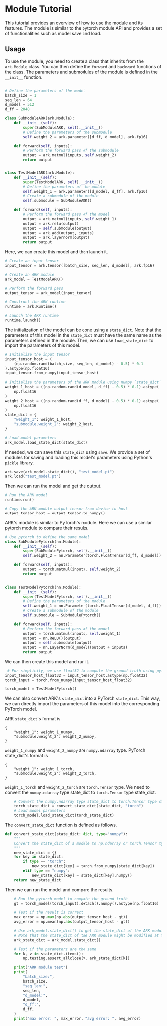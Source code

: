 # Module Tutorial
This tutorial provides an overview of how to use the module and its features. The module is similar to the pytorch module API and provides a set of functionalities such as model save and load.

## Usage
To use the module, you need to create a class that inherits from the `ark.Module` class. You can then define the `forward` and `backward` functions of the class. The parameters and submodules of the module is defined in the `__init__` function.

```python

# Define the parameters of the model
batch_size = 1
seq_len = 64
d_model = 512
d_ff = 2048

class SubModuleARK(ark.Module):
    def __init__(self):
        super(SubModuleARK, self).__init__()
        # Define the parameters of the submodule
        self.weight_2 = ark.parameter([d_ff, d_model], ark.fp16)

    def forward(self, inputs):
        # Perform the forward pass of the submodule
        output = ark.matmul(inputs, self.weight_2)
        return output


class TestModelARK(ark.Module):
    def __init__(self):
        super(TestModelARK, self).__init__()
        # Define the parameters of the module
        self.weight_1 = ark.parameter([d_model, d_ff], ark.fp16)
        # Create a submodule of the module
        self.submodule = SubModuleARK()

    def forward(self, inputs):
        # Perform the forward pass of the model
        output = ark.matmul(inputs, self.weight_1)
        output = ark.relu(output)
        output = self.submodule(output)
        output = ark.add(output, inputs)
        output = ark.layernorm(output)
        return output
```

Here, we can create this model and then launch it.

```python
# Create an input tensor
input_tensor = ark.tensor([batch_size, seq_len, d_model], ark.fp16)

# Create an ARK module
ark_model = TestModelARK()

# Perform the forward pass
output_tensor = ark_model(input_tensor)

# Construct the ARK runtime
runtime = ark.Runtime()

# Launch the ARK runtime
runtime.launch()
```

The initialization of the model can be done using a `state_dict`. Note that the parameters of this model in the `state_dict` must have the same name as the parameters defined in the module. Then, we can use `load_state_dict` to import the parameters of this model.

```python
# Initialize the input tensor
input_tensor_host = (
    (np.random.rand(batch_size, seq_len, d_model) - 0.5) * 0.1
).astype(np.float16)
input_tensor.from_numpy(input_tensor_host)
    
# Initialize the parameters of the ARK module using numpy `state_dict`
weight_1_host = ((np.random.rand(d_model, d_ff) - 0.5) * 0.1).astype(
    np.float16
)
weight_2_host = ((np.random.rand(d_ff, d_model) - 0.5) * 0.1).astype(
    np.float16
)
state_dict = {
    "weight_1": weight_1_host,
    "submodule.weight_2": weight_2_host,
}

# Load model parameters
ark_model.load_state_dict(state_dict)
```

If needed, we can save this `state_dict` using `save`. We provide a set of modules for saving and loading this model's parameters using Python's `pickle` library.

```python
ark.save(ark_model.state_dict(), "test_model.pt")
ark.load("test_model.pt")
```


Then we can run the model and get the output.

```python
# Run the ARK model
runtime.run()

# Copy the ARK module output tensor from device to host
output_tensor_host = output_tensor.to_numpy()
```

ARK's module is similar to PyTorch's module. Here we can use a similar pytorch module to compare their results.

```python
# Use pytorch to define the same model
class SubModulePytorch(nn.Module):
    def __init__(self):
        super(SubModulePytorch, self).__init__()
        self.weight_2 = nn.Parameter(torch.FloatTensor(d_ff, d_model))

    def forward(self, inputs):
        output = torch.matmul(inputs, self.weight_2)
        return output


class TestModelPytorch(nn.Module):
    def __init__(self):
        super(TestModelPytorch, self).__init__()
        # Define the parameters of the module
        self.weight_1 = nn.Parameter(torch.FloatTensor(d_model, d_ff))
        # Create a submodule of the module
        self.submodule = SubModulePytorch()

    def forward(self, inputs):
        # Perform the forward pass of the model
        output = torch.matmul(inputs, self.weight_1)
        output = nn.ReLU()(output)
        output = self.submodule(output)
        output = nn.LayerNorm(d_model)(output + inputs)
        return output
```

We can then create this model and run it.

```python
 # For simplicity, we use float32 to compute the ground truth using pytorch
input_tensor_host_float32 = input_tensor_host.astype(np.float32)
torch_input = torch.from_numpy(input_tensor_host_float32)

torch_model = TestModelPytorch()
```

We can also convert ARK's `state_dict` into a PyTorch `state_dict`. This way, we can directly import the parameters of this model into the corresponding PyTorch model.

ARK `state_dict`'s format is
```
{
    "weight_1": weight_1_numpy,
    "submodule.weight_2": weight_2_numpy,
}
```
`weight_1_numpy` and `weight_2_numpy` are `numpy.ndarray` type. PyTorch state_dict's format is
```
{
    "weight_1": weight_1_torch,
    "submodule.weight_2": weight_2_torch,
}
```
`weight_1_torch` and `weight_2_torch` are `torch.Tensor` type. We need to convert the `numpy.ndarray` type state_dict to `torch.Tensor` type state_dict.


```python
    # Convert the numpy.ndarray type state_dict to torch.Tensor type state_dict
    torch_state_dict = convert_state_dict(state_dict, "torch")
    # Load model parameters
    torch_model.load_state_dict(torch_state_dict)
```

The `convert_state_dict` function is defined as follows.
```python
def convert_state_dict(state_dict: dict, type="numpy"):
    """
    Convert the state_dict of a module to np.ndarray or torch.Tensor type
    """
    new_state_dict = {}
    for key in state_dict:
        if type == "torch":
            new_state_dict[key] = torch.from_numpy(state_dict[key])
        elif type == "numpy":
            new_state_dict[key] = state_dict[key].numpy()
    return new_state_dict
```

Then we can run the model and compare the results.

```python
    # Run the pytorch model to compute the ground truth
    gt = torch_model(torch_input).detach().numpy().astype(np.float16)

    # Test if the result is correct
    max_error = np.max(np.abs(output_tensor_host - gt))
    avg_error = np.mean(np.abs(output_tensor_host - gt))

    # Use ark_model.state_dict() to get the state_dict of the ARK module
    # Note that the state_dict of the ARK module might be modified at the ARK kernel launch time
    ark_state_dict = ark_model.state_dict()

    # Test if the parameters are the same
    for k, v in state_dict.items():
        np.testing.assert_allclose(v, ark_state_dict[k])

    print("ARK module test")
    print(
        "batch_size:",
        batch_size,
        "seq_len:",
        seq_len,
        "d_model:",
        d_model,
        "d_ff:",
        d_ff,
    )
    print("max error: ", max_error, "avg error: ", avg_error)

```